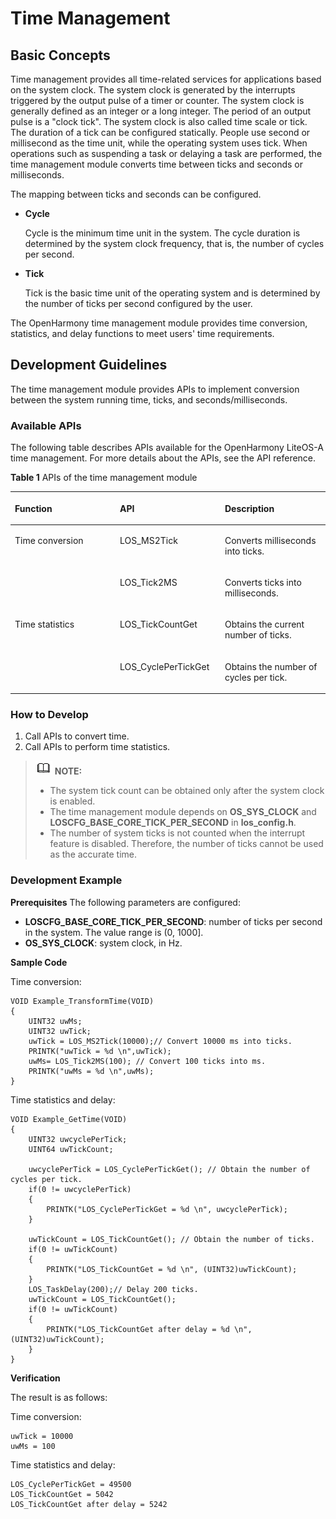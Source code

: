 # Time Management


## Basic Concepts

Time management provides all time-related services for applications based on the system clock. The system clock is generated by the interrupts triggered by the output pulse of a timer or counter. The system clock is generally defined as an integer or a long integer. The period of an output pulse is a "clock tick". The system clock is also called time scale or tick. The duration of a tick can be configured statically. People use second or millisecond as the time unit, while the operating system uses tick. When operations such as suspending a task or delaying a task are performed, the time management module converts time between ticks and seconds or milliseconds.

The mapping between ticks and seconds can be configured.

-   **Cycle**

    Cycle is the minimum time unit in the system. The cycle duration is determined by the system clock frequency, that is, the number of cycles per second.


-   **Tick**

    Tick is the basic time unit of the operating system and is determined by the number of ticks per second configured by the user.


The OpenHarmony time management module provides time conversion, statistics, and delay functions to meet users' time requirements.

## Development Guidelines

The time management module provides APIs to implement conversion between the system running time, ticks, and seconds/milliseconds.

### Available APIs

The following table describes APIs available for the OpenHarmony LiteOS-A time management. For more details about the APIs, see the API reference.

**Table  1**  APIs of the time management module

<a name="table1316220185211"></a>
<table><thead align="left"><tr id="row191622182021"><th class="cellrowborder" valign="top" width="33.33333333333333%" id="mcps1.2.4.1.1"><p id="p13162121815218"><a name="p13162121815218"></a><a name="p13162121815218"></a>Function</p>
</th>
<th class="cellrowborder" valign="top" width="33.33333333333333%" id="mcps1.2.4.1.2"><p id="p12162618623"><a name="p12162618623"></a><a name="p12162618623"></a>API</p>
</th>
<th class="cellrowborder" valign="top" width="33.33333333333333%" id="mcps1.2.4.1.3"><p id="p16162118427"><a name="p16162118427"></a><a name="p16162118427"></a>Description</p>
</th>
</tr>
</thead>
<tbody><tr id="row04981218910"><td class="cellrowborder" rowspan="2" valign="top" width="33.33333333333333%" headers="mcps1.2.4.1.1 "><p id="p6462616696"><a name="p6462616696"></a><a name="p6462616696"></a>Time conversion</p>
</td>
<td class="cellrowborder" valign="top" width="33.33333333333333%" headers="mcps1.2.4.1.2 "><p id="p164931214913"><a name="p164931214913"></a><a name="p164931214913"></a>LOS_MS2Tick</p>
</td>
<td class="cellrowborder" valign="top" width="33.33333333333333%" headers="mcps1.2.4.1.3 "><p id="p8504121996"><a name="p8504121996"></a><a name="p8504121996"></a>Converts milliseconds into ticks.</p>
</td>
</tr>
<tr id="row7162101814216"><td class="cellrowborder" valign="top" headers="mcps1.2.4.1.1 "><p id="p816311185217"><a name="p816311185217"></a><a name="p816311185217"></a>LOS_Tick2MS</p>
</td>
<td class="cellrowborder" valign="top" headers="mcps1.2.4.1.2 "><p id="p161632181721"><a name="p161632181721"></a><a name="p161632181721"></a>Converts ticks into milliseconds.</p>
</td>
</tr>
<tr id="row1516317181227"><td class="cellrowborder" rowspan="2" valign="top" width="33.33333333333333%" headers="mcps1.2.4.1.1 "><p id="p1077619231696"><a name="p1077619231696"></a><a name="p1077619231696"></a>Time statistics</p>
</td>
<td class="cellrowborder" valign="top" width="33.33333333333333%" headers="mcps1.2.4.1.2 "><p id="p181638181921"><a name="p181638181921"></a><a name="p181638181921"></a>LOS_TickCountGet</p>
</td>
<td class="cellrowborder" valign="top" width="33.33333333333333%" headers="mcps1.2.4.1.3 "><p id="p615864811116"><a name="p615864811116"></a><a name="p615864811116"></a>Obtains the current number of ticks.</p>
</td>
</tr>
<tr id="row101631818620"><td class="cellrowborder" valign="top" headers="mcps1.2.4.1.1 "><p id="p71633181125"><a name="p71633181125"></a><a name="p71633181125"></a>LOS_CyclePerTickGet</p>
</td>
<td class="cellrowborder" valign="top" headers="mcps1.2.4.1.2 "><p id="p151631718124"><a name="p151631718124"></a><a name="p151631718124"></a>Obtains the number of cycles per tick.</p>
</td>
</tr>
</tbody>
</table>

### How to Develop

1.  Call APIs to convert time.
2.  Call APIs to perform time statistics.

>![](../public_sys-resources/icon-note.gif) **NOTE:** 
>-   The system tick count can be obtained only after the system clock is enabled.
>-   The time management module depends on  **OS\_SYS\_CLOCK**  and  **LOSCFG\_BASE\_CORE\_TICK\_PER\_SECOND**  in  **los\_config.h**.
>-   The number of system ticks is not counted when the interrupt feature is disabled. Therefore, the number of ticks cannot be used as the accurate time.

### Development Example

**Prerequisites**
The following parameters are configured: 

-   **LOSCFG\_BASE\_CORE\_TICK\_PER\_SECOND**: number of ticks per second in the system. The value range is (0, 1000].
-   **OS\_SYS\_CLOCK**: system clock, in Hz.

**Sample Code**

Time conversion:

```
VOID Example_TransformTime(VOID)
{
    UINT32 uwMs;
    UINT32 uwTick;
    uwTick = LOS_MS2Tick(10000);// Convert 10000 ms into ticks.
    PRINTK("uwTick = %d \n",uwTick);
    uwMs= LOS_Tick2MS(100); // Convert 100 ticks into ms.
    PRINTK("uwMs = %d \n",uwMs);
}
```

Time statistics and delay:

```
VOID Example_GetTime(VOID)
{
    UINT32 uwcyclePerTick;
    UINT64 uwTickCount;

    uwcyclePerTick = LOS_CyclePerTickGet(); // Obtain the number of cycles per tick.
    if(0 != uwcyclePerTick)
    {
        PRINTK("LOS_CyclePerTickGet = %d \n", uwcyclePerTick);
    }

    uwTickCount = LOS_TickCountGet(); // Obtain the number of ticks.
    if(0 != uwTickCount)
    {
        PRINTK("LOS_TickCountGet = %d \n", (UINT32)uwTickCount);
    }
    LOS_TaskDelay(200);// Delay 200 ticks.
    uwTickCount = LOS_TickCountGet();
    if(0 != uwTickCount)
    {
        PRINTK("LOS_TickCountGet after delay = %d \n", (UINT32)uwTickCount);
    }
}
```

**Verification**

The result is as follows:

Time conversion:

```
uwTick = 10000 
uwMs = 100
```

Time statistics and delay:

```
LOS_CyclePerTickGet = 49500 
LOS_TickCountGet = 5042
LOS_TickCountGet after delay = 5242
```


